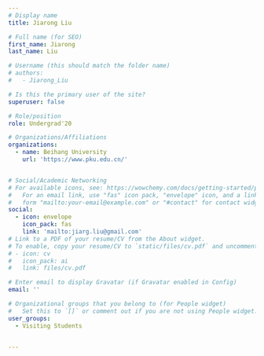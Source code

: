 ```yaml
---
# Display name
title: Jiarong Liu

# Full name (for SEO)
first_name: Jiarong
last_name: Liu

# Username (this should match the folder name)
# authors:
#   - Jiarong_Liu

# Is this the primary user of the site?
superuser: false

# Role/position
role: Undergrad'20

# Organizations/Affiliations
organizations:
  - name: Beihang University
    url: 'https://www.pku.edu.cn/'


# Social/Academic Networking
# For available icons, see: https://wowchemy.com/docs/getting-started/page-builder/#icons
#   For an email link, use "fas" icon pack, "envelope" icon, and a link in the
#   form "mailto:your-email@example.com" or "#contact" for contact widget.
social:
  - icon: envelope
    icon_pack: fas
    link: 'mailto:jiarg.liu@gmail.com'
# Link to a PDF of your resume/CV from the About widget.
# To enable, copy your resume/CV to `static/files/cv.pdf` and uncomment the lines below.
# - icon: cv
#   icon_pack: ai
#   link: files/cv.pdf

# Enter email to display Gravatar (if Gravatar enabled in Config)
email: ''

# Organizational groups that you belong to (for People widget)
#   Set this to `[]` or comment out if you are not using People widget.
user_groups:
  - Visiting Students


---
```

